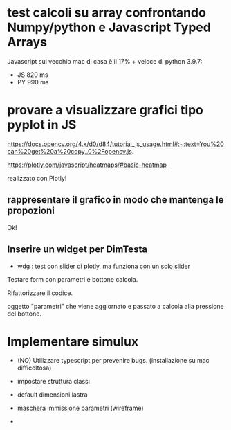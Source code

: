 # test calcoli su array confrontando Numpy/python e Javascript Typed Arrays


Javascript sul vecchio mac di casa è il 17% + veloce di python 3.9.7:

- JS 820 ms
- PY 990 ms

# provare a visualizzare grafici tipo pyplot in JS

https://docs.opencv.org/4.x/d0/d84/tutorial_js_usage.html#:~:text=You%20can%20get%20a%20copy,.0%2Fopencv.js.

https://plotly.com/javascript/heatmaps/#basic-heatmap

realizzato con Plotly!

## rappresentare il grafico in modo che mantenga le propozioni
Ok!


## Inserire un widget per DimTesta
- wdg : test con slider di plotly, ma funziona con un solo slider

Testare form con parametri e bottone calcola.

Rifattorizzare il codice.

oggetto "parametri" che viene aggiornato e passato a calcola alla pressione del bottone.

# Implementare simulux

- (NO) Utilizzare typescript per prevenire bugs. (installazione su mac difficoltosa)
- impostare struttura classi

- default dimensioni lastra
- maschera immissione parametri (wireframe)
- 